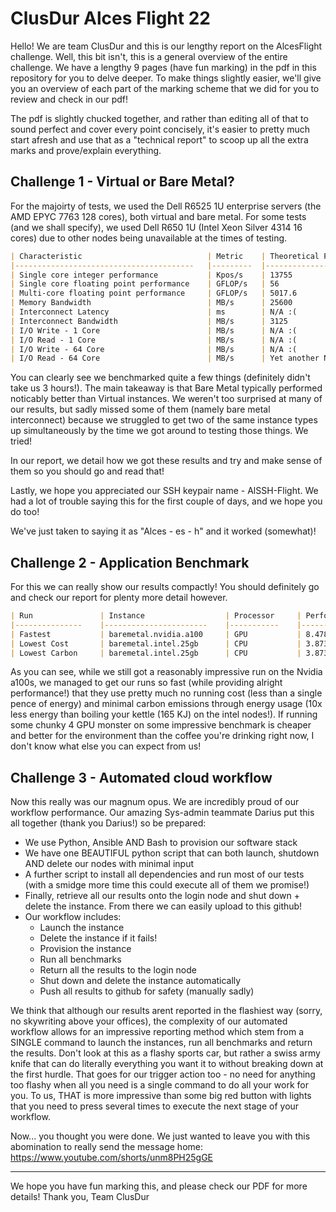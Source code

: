 # ClusDur Alces Flight 22
Hello! We are team ClusDur and this is our lengthy report on the AlcesFlight challenge. Well, this bit isn't, this is a general overview of the entire challenge. We have a lengthy 9 pages (have fun marking) in the pdf in this repository for you to delve deeper. To make things slightly easier, we'll give you an overview of each part of the marking scheme that we did for you to review and check in our pdf! 

The pdf is slightly chucked together, and rather than editing all of that to sound perfect and cover every point concisely, it's easier to pretty much start afresh and use that as a "technical report" to scoop up all the extra marks and prove/explain everything.


## Challenge 1 - Virtual or Bare Metal?
For the majoirty of tests, we used the Dell R6525 1U enterprise servers (the AMD EPYC 7763 128 cores), both virtual and bare metal. For some tests (and we shall specify), we used Dell R650 1U (Intel Xeon Silver 4314 16 cores) due to other nodes being unavailable at the times of testing.

```markdown
| Characteristic                         	| Metric  	| Theoretical Peak   	| Virtual  	| Bare-metal 	|
|----------------------------------------	|---------	|--------------------	|----------	|------------	|
| Single core integer performance        	| Kpos/s  	| 13755              	| 10319.2  	| 14551.0    	|
| Single core floating point performance 	| GFLOP/s 	| 56                 	| N/A :(   	| 47.04      	|
| Multi-core floating point performance  	| GFLOP/s 	| 5017.6             	| 1824     	| 2913.1     	|
| Memory Bandwidth                       	| MB/s    	| 25600              	| 92329.4  	| 933796     	|
| Interconnect Latency                   	| ms      	| N/A :(             	| 0.247251 	| N/A :(     	|
| Interconnect Bandwidth                 	| MB/s    	| 3125               	| 560.37   	| N/A :(     	|
| I/O Write - 1 Core                     	| MB/s    	| N/A :(             	| 371.33   	| 376.42     	|
| I/O Read - 1 Core                      	| MB/s    	| N/A :(             	| 14449.73 	| 15156.86   	|
| I/O Write - 64 Core                    	| MB/s    	| N/A :(             	| 394.92   	| 399.84     	|
| I/O Read - 64 Core                     	| MB/s    	| Yet another N/A :( 	| 46897.26 	| 108879.39  	|
```
You can clearly see we benchmarked quite a few things (definitely didn't take us 3 hours!). The main takeaway is that Bare Metal typically performed noticably better than Virtual instances. We weren't too surprised at many of our results, but sadly missed some of them (namely bare metal interconnect) because we struggled to get two of the same instance types up simultaneously by the time we got around to testing those things. We tried!

In our report, we detail how we got these results and try and make sense of them so you should go and read that!

Lastly, we hope you appreciated our SSH keypair name - AlSSH-Flight. We had a lot of trouble saying this for the first couple of days, and we hope you do too!

We've just taken to saying it as  "Alces - es - h" and it worked (somewhat)!
## Challenge 2 - Application Benchmark
For this we can really show our results compactly! You should definitely go and check our report for plenty more detail however.
```markdown
| Run           	| Instance              	| Processor 	| Performance (ns/day) 	| Execution Time (s) 	| Run Cost (£) 	| Energy (KJ) 	|
|---------------	|-----------------------	|-----------	|----------------------	|--------------------	|--------------	|-------------	|
| Fastest       	| baremetal.nvidia.a100 	| GPU       	| 8.478                	| 10.212             	| £0.013       	| 28.59       	|
| Lowest Cost   	| baremetal.intel.25gb  	| CPU       	| 3.873                	| 44.634             	| £0.0057      	| 16.96       	|
| Lowest Carbon 	| baremetal.intel.25gb  	| CPU       	| 3.873                	| 44.634             	| £0.0057      	| 16.96       	|
```
As you can see, while we still got a reasonably impressive run on the Nvidia a100s, we managed to get our runs so fast (while providing alright performance!) that they use pretty much no running cost (less than a single pence of energy) and minimal carbon emissions through energy usage (10x less energy than boiling your kettle (165 KJ) on the intel nodes!). If running some chunky 4 GPU monster on some impressive benchmark is cheaper and better for the environment than the coffee you're drinking right now, I don't know what else you can expect from us!
## Challenge 3 - Automated cloud workflow
Now this really was our magnum opus. We are incredibly proud of our workflow performance. Our amazing Sys-admin teammate Darius put this all together (thank you Darius!) so be prepared:
* We use Python, Ansible AND Bash to provision our software stack
* We have one BEAUTIFUL python script that can both launch, shutdown AND delete our nodes with minimal input
* A further script to install all dependencies and run most of our tests (with a smidge more time this could execute all of them we promise!)
* Finally, retrieve all our results onto the login node and shut down + delete the instance. From there we can easily upload to this github!
* Our workflow includes: 
	* Launch the instance
	* Delete the instance if it fails!
	* Provision the instance
	* Run all benchmarks
	* Return all the results to the login node
	* Shut down and delete the instance automatically
	* Push all results to github for safety (manually sadly)

We think that although our results arent reported in the flashiest way (sorry, no skywriting above your offices), the complexity of our automated workflow allows for an impressive reporting method which stem from a SINGLE command to launch the instances, run all benchmarks and return the results. Don't look at this as a flashy sports car, but rather a swiss army knife that can do literally everything you want it to without breaking down at the first hurdle. That goes for our trigger action too - no need for anything too flashy when all you need is a single command to do all your work for you. To us, THAT is more impressive than some big red button with lights that you need to press several times to execute the next stage of your workflow.

Now... you thought you were done. We just wanted to leave you with this abomination to really send the message home:
https://www.youtube.com/shorts/unm8PH25gGE

---------------------
We hope you have fun marking this, and please check our PDF for more details!
Thank you,
Team ClusDur
